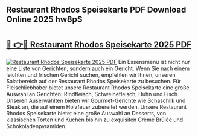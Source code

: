 ## Restaurant Rhodos Speisekarte PDF Download Online 2025 hw8pS

# <h2><a href="http://gcdp90.nevu.top/?p=Restaurant+Rhodos+Speisekarte">🔗 👉🔴 Restaurant Rhodos Speisekarte 2025 PDF</a></h2>

[![Restaurant Rhodos Speisekarte 2025 PDF](https://i.imgur.com/dBaPXMq.png)](http://gcdp90.nevu.top/?p=Restaurant+Rhodos+Speisekarte)
Ein Essensmenü ist nicht nur eine Liste von Gerichten, sondern auch ein Gericht. Wenn Sie nach einem leichten und frischen Gericht suchen, empfehlen wir Ihnen, unseren Salatbereich auf der Restaurant Rhodos Speisekarte zu besuchen. Für Fleischliebhaber bietet unsere Restaurant Rhodos Speisekarte eine große Auswahl an Gerichten: Rindfleisch, Schweinefleisch, Huhn und Fisch. Unseren Auserwählten bieten wir Gourmet-Gerichte wie Schaschlik und Steak an, die auf einem Holzfeuer zubereitet werden. Unsere Restaurant Rhodos Speisekarte bietet eine große Auswahl an Desserts, von klassischen Torten und Kuchen bis hin zu exquisiten Crème Brûlée und Schokoladenpyramiden.
